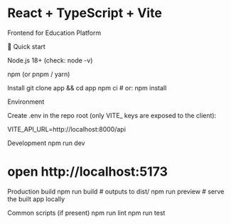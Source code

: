 # React + TypeScript + Vite
Frontend for Education Platform

🚀 Quick start

Node.js 18+ (check: node -v)

npm (or pnpm / yarn)

Install
git clone <your-repo-url> app && cd app
npm ci            # or: npm install

Environment

Create .env in the repo root (only VITE_ keys are exposed to the client):

VITE_API_URL=http://localhost:8000/api

Development
npm run dev
# open http://localhost:5173

Production build
npm run build     # outputs to dist/
npm run preview   # serve the built app locally

Common scripts (if present)
npm run lint
npm run test